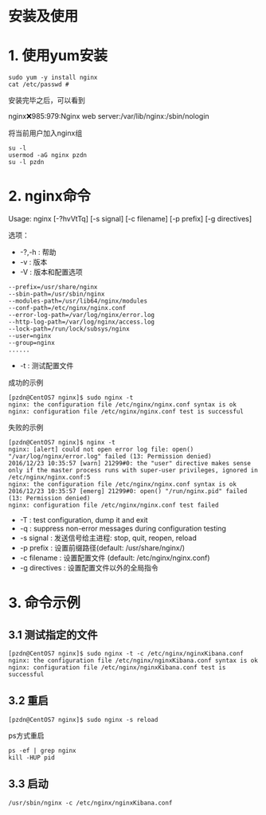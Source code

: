 # 安装及使用

# 1. 使用yum安装

```
sudo yum -y install nginx 
cat /etc/passwd #
```

安装完毕之后，可以看到

nginx:x:985:979:Nginx web server:/var/lib/nginx:/sbin/nologin

将当前用户加入nginx组
```
su -l 
usermod -aG nginx pzdn 
su -l pzdn
```

# 2. nginx命令

Usage: nginx [-?hvVtTq] [-s signal] [-c filename] [-p prefix] [-g directives]

选项：
- -?,-h         : 帮助
- -v            : 版本
- -V            : 版本和配置选项
```
--prefix=/usr/share/nginx 
--sbin-path=/usr/sbin/nginx 
--modules-path=/usr/lib64/nginx/modules 
--conf-path=/etc/nginx/nginx.conf 
--error-log-path=/var/log/nginx/error.log 
--http-log-path=/var/log/nginx/access.log 
--lock-path=/run/lock/subsys/nginx 
--user=nginx 
--group=nginx
......
```
- -t            : 测试配置文件

 成功的示例
```
[pzdn@CentOS7 nginx]$ sudo nginx -t
nginx: the configuration file /etc/nginx/nginx.conf syntax is ok
nginx: configuration file /etc/nginx/nginx.conf test is successful
```
失败的示例
```
[pzdn@CentOS7 nginx]$ nginx -t
nginx: [alert] could not open error log file: open() "/var/log/nginx/error.log" failed (13: Permission denied)
2016/12/23 10:35:57 [warn] 21299#0: the "user" directive makes sense only if the master process runs with super-user privileges, ignored in /etc/nginx/nginx.conf:5
nginx: the configuration file /etc/nginx/nginx.conf syntax is ok
2016/12/23 10:35:57 [emerg] 21299#0: open() "/run/nginx.pid" failed (13: Permission denied)
nginx: configuration file /etc/nginx/nginx.conf test failed
```
- -T            : test configuration, dump it and exit
- -q            : suppress non-error messages during configuration testing
- -s signal     : 发送信号给主进程: stop, quit, reopen, reload
- -p prefix     : 设置前缀路径(default: /usr/share/nginx/)
- -c filename   : 设置配置文件 (default: /etc/nginx/nginx.conf)
- -g directives : 设置配置文件以外的全局指令

# 3. 命令示例

## 3.1 测试指定的文件

```
[pzdn@CentOS7 nginx]$ sudo nginx -t -c /etc/nginx/nginxKibana.conf 
nginx: the configuration file /etc/nginx/nginxKibana.conf syntax is ok
nginx: configuration file /etc/nginx/nginxKibana.conf test is successful
```

## 3.2 重启

```
[pzdn@CentOS7 nginx]$ sudo nginx -s reload
```

ps方式重启
```
ps -ef | grep nginx
kill -HUP pid
```

## 3.3 启动

```
/usr/sbin/nginx -c /etc/nginx/nginxKibana.conf
```

